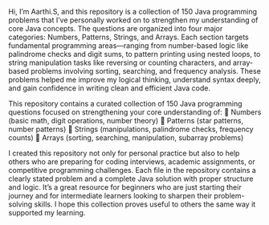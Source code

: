 Hi, I’m Aarthi.S, and this repository is a collection of 150 Java programming problems
 that I’ve personally worked on to strengthen my understanding of core 
Java concepts. The questions are organized into four major categories: Numbers, Patterns, Strings, and Arrays.
 Each section targets fundamental programming areas—ranging from 
number-based logic like palindrome checks and digit sums, to pattern 
printing using nested loops, to string manipulation tasks like reversing
 or counting characters, and array-based problems involving sorting, 
searching, and frequency analysis. These problems helped me improve my 
logical thinking, understand syntax deeply, and gain confidence in 
writing clean and efficient Java code.

This repository contains a curated collection of 150 Java programming questions focused on strengthening your core understanding of:
🔢 Numbers (basic math, digit operations, number theory)
🔁 Patterns (star patterns, number patterns)
🔣 Strings (manipulations, palindrome checks, frequency counts)
🔢 Arrays (sorting, searching, manipulation, subarray problems)

I created this repository not only for personal practice but also to help others who are preparing for coding interviews, academic assignments, or competitive programming challenges.
 Each file in the repository contains a clearly stated problem and a 
complete Java solution with proper structure and logic. It’s a great 
resource for beginners who are just starting their journey and for 
intermediate learners looking to sharpen their problem-solving skills. I
 hope this collection proves useful to others the same way it supported 
my learning. 
